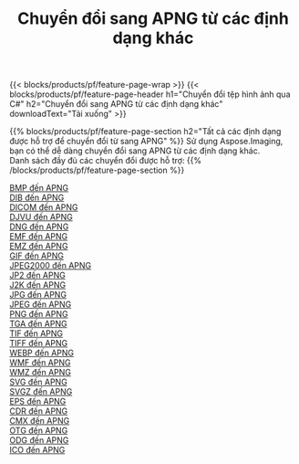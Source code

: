 ﻿---
title: Chuyển đổi sang APNG từ các định dạng khác 
weight: 3920
url: /vi/net/conversion/to/apng 
lang: vi
langdirlevel: 2
locales: zh-hans,ja,it,ru,de,es,fr,nl,id,lt,pl,pt,vi,tr,ko,zh-hant,ar,hi,th,sv,cs,uk,he
description: Sử dụng Aspose.Imaging, bạn có thể dễ dàng chuyển đổi sang APNG từ các định dạng khác
---

{{< blocks/products/pf/feature-page-wrap >}}
{{< blocks/products/pf/feature-page-header h1="Chuyển đổi tệp hình ảnh qua C#" h2="Chuyển đổi sang APNG từ các định dạng khác" downloadText="Tải xuống" >}}


{{% blocks/products/pf/feature-page-section  h2="Tất cả các định dạng được hỗ trợ để chuyển đổi từ sang APNG" %}}
Sử dụng Aspose.Imaging, bạn có thể dễ dàng chuyển đổi sang APNG từ các định dạng khác.
<br/>
Danh sách đầy đủ các chuyển đổi được hỗ trợ:
{{% /blocks/products/pf/feature-page-section %}}
<div class="container-fluid productfamilypage bg-gray">
    <div class="convertypes bg-gray agp-content section">
        <div class="container">
		<div class="row other-converters">
		    <div class='col-md-2 other-converter remove-lp remove-rp'><a href="/imaging/vi/net/conversion/bmp-to-apng" >BMP đến APNG</a></div>
<div class='col-md-2 other-converter remove-lp remove-rp'><a href="/imaging/vi/net/conversion/dib-to-apng" >DIB đến APNG</a></div>
<div class='col-md-2 other-converter remove-lp remove-rp'><a href="/imaging/vi/net/conversion/dicom-to-apng" >DICOM đến APNG</a></div>
<div class='col-md-2 other-converter remove-lp remove-rp'><a href="/imaging/vi/net/conversion/djvu-to-apng" >DJVU đến APNG</a></div>
<div class='col-md-2 other-converter remove-lp remove-rp'><a href="/imaging/vi/net/conversion/dng-to-apng" >DNG đến APNG</a></div>
<div class='col-md-2 other-converter remove-lp remove-rp'><a href="/imaging/vi/net/conversion/emf-to-apng" >EMF đến APNG</a></div>
<div class='col-md-2 other-converter remove-lp remove-rp'><a href="/imaging/vi/net/conversion/emz-to-apng" >EMZ đến APNG</a></div>
<div class='col-md-2 other-converter remove-lp remove-rp'><a href="/imaging/vi/net/conversion/gif-to-apng" >GIF đến APNG</a></div>
<div class='col-md-2 other-converter remove-lp remove-rp'><a href="/imaging/vi/net/conversion/jpeg2000-to-apng" >JPEG2000 đến APNG</a></div>
<div class='col-md-2 other-converter remove-lp remove-rp'><a href="/imaging/vi/net/conversion/jp2-to-apng" >JP2 đến APNG</a></div>
<div class='col-md-2 other-converter remove-lp remove-rp'><a href="/imaging/vi/net/conversion/j2k-to-apng" >J2K đến APNG</a></div>
<div class='col-md-2 other-converter remove-lp remove-rp'><a href="/imaging/vi/net/conversion/jpg-to-apng" >JPG đến APNG</a></div>
<div class='col-md-2 other-converter remove-lp remove-rp'><a href="/imaging/vi/net/conversion/jpeg-to-apng" >JPEG đến APNG</a></div>
<div class='col-md-2 other-converter remove-lp remove-rp'><a href="/imaging/vi/net/conversion/png-to-apng" >PNG đến APNG</a></div>
<div class='col-md-2 other-converter remove-lp remove-rp'><a href="/imaging/vi/net/conversion/tga-to-apng" >TGA đến APNG</a></div>
<div class='col-md-2 other-converter remove-lp remove-rp'><a href="/imaging/vi/net/conversion/tif-to-apng" >TIF đến APNG</a></div>
<div class='col-md-2 other-converter remove-lp remove-rp'><a href="/imaging/vi/net/conversion/tiff-to-apng" >TIFF đến APNG</a></div>
<div class='col-md-2 other-converter remove-lp remove-rp'><a href="/imaging/vi/net/conversion/webp-to-apng" >WEBP đến APNG</a></div>
<div class='col-md-2 other-converter remove-lp remove-rp'><a href="/imaging/vi/net/conversion/wmf-to-apng" >WMF đến APNG</a></div>
<div class='col-md-2 other-converter remove-lp remove-rp'><a href="/imaging/vi/net/conversion/wmz-to-apng" >WMZ đến APNG</a></div>
<div class='col-md-2 other-converter remove-lp remove-rp'><a href="/imaging/vi/net/conversion/svg-to-apng" >SVG đến APNG</a></div>
<div class='col-md-2 other-converter remove-lp remove-rp'><a href="/imaging/vi/net/conversion/svgz-to-apng" >SVGZ đến APNG</a></div>
<div class='col-md-2 other-converter remove-lp remove-rp'><a href="/imaging/vi/net/conversion/eps-to-apng" >EPS đến APNG</a></div>
<div class='col-md-2 other-converter remove-lp remove-rp'><a href="/imaging/vi/net/conversion/cdr-to-apng" >CDR đến APNG</a></div>
<div class='col-md-2 other-converter remove-lp remove-rp'><a href="/imaging/vi/net/conversion/cmx-to-apng" >CMX đến APNG</a></div>
<div class='col-md-2 other-converter remove-lp remove-rp'><a href="/imaging/vi/net/conversion/otg-to-apng" >OTG đến APNG</a></div>
<div class='col-md-2 other-converter remove-lp remove-rp'><a href="/imaging/vi/net/conversion/odg-to-apng" >ODG đến APNG</a></div>
<div class='col-md-2 other-converter remove-lp remove-rp'><a href="/imaging/vi/net/conversion/ico-to-apng" >ICO đến APNG</a></div>
                </div>
        </div>
    </div>
</div>
<br/>

